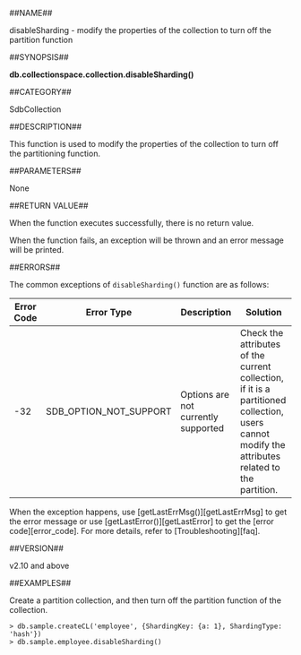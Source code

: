 ##NAME##

disableSharding - modify the properties of the collection to turn off the partition function

##SYNOPSIS##

**db.collectionspace.collection.disableSharding()**

##CATEGORY##

SdbCollection

##DESCRIPTION##

This function is used to modify the properties of the collection to turn off the partitioning function.

##PARAMETERS##

None

##RETURN VALUE##

When the function executes successfully, there is no return value.

When the function fails, an exception will be thrown and an error message will be printed.

##ERRORS##

The common exceptions of `disableSharding()` function are as follows:

| Error Code | Error Type | Description | Solution |
| ------ | --- | ------------ | ----------- |
| -32 | SDB_OPTION_NOT_SUPPORT | Options are not currently supported | Check the attributes of the current collection, if it is a partitioned collection, users cannot modify the attributes related to the partition.|

When the exception happens, use [getLastErrMsg()][getLastErrMsg] to get the error message or use [getLastError()][getLastError] to get the [error code][error_code]. For more details, refer to [Troubleshooting][faq].

##VERSION##

v2.10 and above

##EXAMPLES##

Create a partition collection, and then turn off the partition function of the collection.

```lang-javascript
> db.sample.createCL('employee', {ShardingKey: {a: 1}, ShardingType: 'hash'})
> db.sample.employee.disableSharding()
```

[^_^]:
    Links
[getLastErrMsg]:manual/Manual/Sequoiadb_Command/Global/getLastErrMsg.md
[getLastError]:manual/Manual/Sequoiadb_Command/Global/getLastError.md
[faq]:manual/FAQ/faq_sdb.md
[error_code]:manual/Manual/Sequoiadb_error_code.md